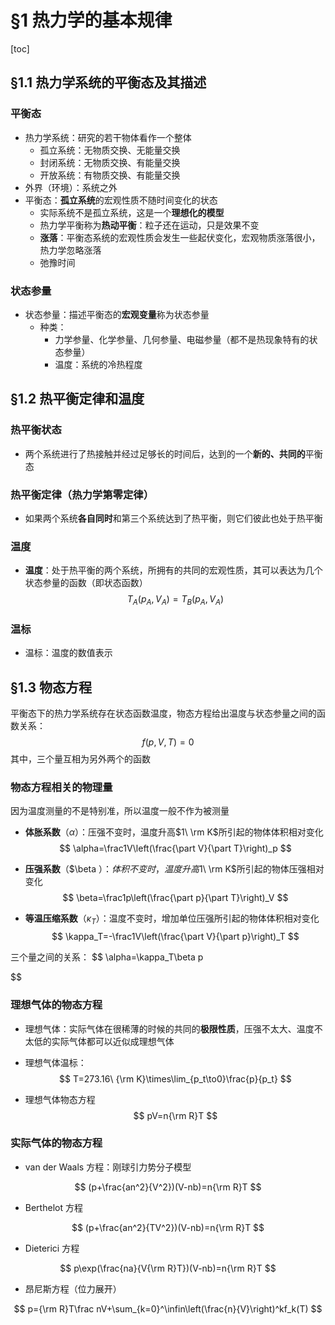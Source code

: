 # §1 热力学的基本规律

[toc]

## §1.1 热力学系统的平衡态及其描述

### 平衡态

* 热力学系统：研究的若干物体看作一个整体
  * 孤立系统：无物质交换、无能量交换
  * 封闭系统：无物质交换、有能量交换
  * 开放系统：有物质交换、有能量交换
* 外界（环境）：系统之外
* 平衡态：**孤立系统**的宏观性质不随时间变化的状态
  * 实际系统不是孤立系统，这是一个**理想化的模型**
  * 热力学平衡称为**热动平衡**：粒子还在运动，只是效果不变
  * **涨落**：平衡态系统的宏观性质会发生一些起伏变化，宏观物质涨落很小，热力学忽略涨落
  * 弛豫时间

### 状态参量

* 状态参量：描述平衡态的**宏观变量**称为状态参量
  * 种类：
    * 力学参量、化学参量、几何参量、电磁参量（都不是热现象特有的状态参量）
    * 温度：系统的冷热程度

## §1.2 热平衡定律和温度

### 热平衡状态

* 两个系统进行了热接触并经过足够长的时间后，达到的一个**新的、共同的**平衡态

### 热平衡定律（热力学第零定律）

* 如果两个系统**各自同时**和第三个系统达到了热平衡，则它们彼此也处于热平衡

### 温度

* **温度**：处于热平衡的两个系统，所拥有的共同的宏观性质，其可以表达为几个状态参量的函数（即状态函数）
  $$
  T_A(p_A,V_A)=T_B(p_A,V_A)
  $$

### 温标

* 温标：温度的数值表示

## §1.3 物态方程

平衡态下的热力学系统存在状态函数温度，物态方程给出温度与状态参量之间的函数关系：
$$
f(p,V,T)=0
$$
其中，三个量互相为另外两个的函数

### 物态方程相关的物理量

因为温度测量的不是特别准，所以温度一般不作为被测量

* **体胀系数**（$\alpha$）：压强不变时，温度升高$1\ \rm K$所引起的物体体积相对变化
  $$
  \alpha=\frac1V\left(\frac{\part V}{\part T}\right)_p
  $$

* **压强系数**（$\beta $）：体积不变时，温度升高$1\ \rm K$所引起的物体压强相对变化
  $$
  \beta=\frac1p\left(\frac{\part p}{\part T}\right)_V
  $$

* **等温压缩系数**（$\kappa_T$）：温度不变时，增加单位压强所引起的物体体积相对变化
  $$
  \kappa_T=-\frac1V\left(\frac{\part V}{\part p}\right)_T
  $$

三个量之间的关系：
$$
\alpha=\kappa_T\beta p

$$

### 理想气体的物态方程

* 理想气体：实际气体在很稀薄的时候的共同的**极限性质**，压强不太大、温度不太低的实际气体都可以近似成理想气体

* 理想气体温标：
  $$
  T=273.16\ {\rm K}\times\lim_{p_t\to0}\frac{p}{p_t}
  $$

* 理想气体物态方程
  $$
  pV=n{\rm R}T
  $$

### 实际气体的物态方程

* van der Waals 方程：刚球引力势分子模型

$$
(p+\frac{an^2}{V^2})(V-nb)=n{\rm R}T
$$

* Berthelot 方程

$$
(p+\frac{an^2}{TV^2})(V-nb)=n{\rm R}T
$$

* Dieterici 方程

$$
p\exp(\frac{na}{V{\rm R}T})(V-nb)=n{\rm R}T
$$

* 昂尼斯方程（位力展开）

$$
p={\rm R}T\frac nV+\sum_{k=0}^\infin\left(\frac{n}{V}\right)^kf_k(T)
$$



